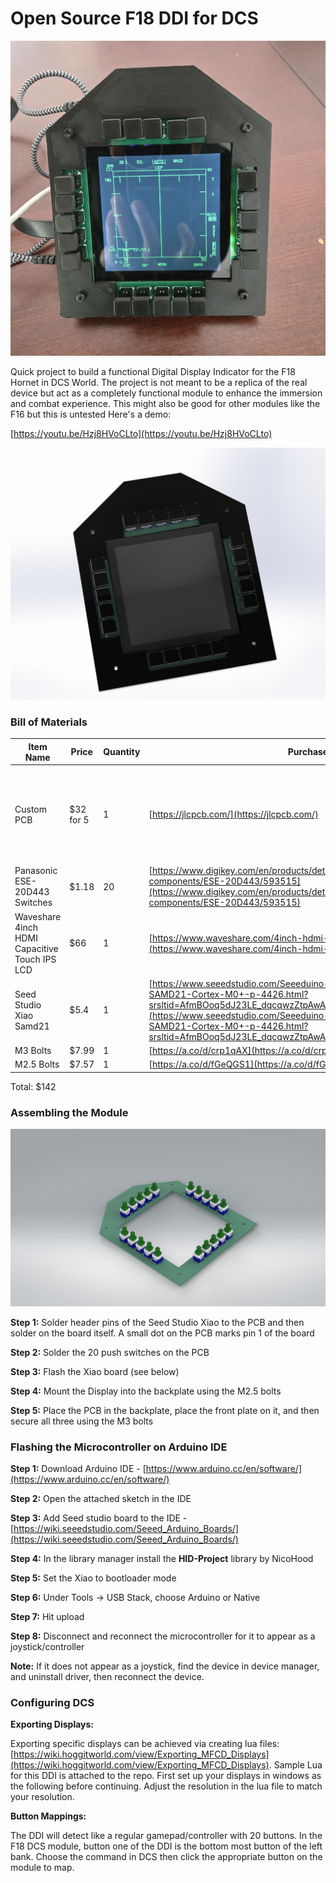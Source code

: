 # Open Source F18 DDI for DCS

![assembled_photo.jpg](Images/assembled_photo.jpg)

Quick project to build a functional Digital Display Indicator for the F18 Hornet in DCS World. The project is not meant to be a replica of the real device but act as a completely functional module to enhance the immersion and combat experience. This might also be good for other modules like the F16 but this is untested Here's a demo:

[https://youtu.be/Hzj8HVoCLto](https://youtu.be/Hzj8HVoCLto)

![Assembled DDI.png](Images/Assembled%20DDI.png)

### Bill of Materials

| Item Name | Price | Quantity | Purchase Link | Notes |
| --- | --- | --- | --- | --- |
| Custom PCB | $32 for 5 | 1 | [https://jlcpcb.com/](https://jlcpcb.com/) | Gerber files available in the repository, can order from any online PCB manufacturer. I like JLCPCB |
| Panasonic ESE-20D443 Switches | $1.18 | 20 | [https://www.digikey.com/en/products/detail/panasonic-electronic-components/ESE-20D443/593515](https://www.digikey.com/en/products/detail/panasonic-electronic-components/ESE-20D443/593515) | Available on Digikey or Mouser |
| Waveshare 4inch HDMI Capacitive Touch IPS LCD | $66 | 1 | [https://www.waveshare.com/4inch-hdmi-lcd-c.htm](https://www.waveshare.com/4inch-hdmi-lcd-c.htm) | Quicker shipping on Amazon but more expensive |
| Seed Studio Xiao Samd21 | $5.4 | 1 | [https://www.seeedstudio.com/Seeeduino-XIAO-Arduino-Microcontroller-SAMD21-Cortex-M0+-p-4426.html?srsltid=AfmBOoq5dJ23LE_dqcqwzZtpAwAl_5tHTdahaePdUQaOJm6XNmBkNnsp](https://www.seeedstudio.com/Seeeduino-XIAO-Arduino-Microcontroller-SAMD21-Cortex-M0+-p-4426.html?srsltid=AfmBOoq5dJ23LE_dqcqwzZtpAwAl_5tHTdahaePdUQaOJm6XNmBkNnsp) |  |
| M3 Bolts | $7.99 | 1 | [https://a.co/d/crp1qAX](https://a.co/d/crp1qAX) |  |
| M2.5 Bolts | $7.57 | 1 | [https://a.co/d/fGeQGS1](https://a.co/d/fGeQGS1) |  |

Total: $142

### Assembling the Module

![PCB.png](Images/PCB.png)

**Step 1:** Solder header pins of the Seed Studio Xiao to the PCB and then solder on the board itself. A small dot on the PCB marks pin 1 of the board

**Step 2:** Solder the 20 push switches on the PCB

**Step 3:** Flash the Xiao board (see below)

**Step 4:** Mount the Display into the backplate using the M2.5 bolts

**Step 5:** Place the PCB in the backplate, place the front plate on it, and then secure all three using the M3 bolts

### Flashing the Microcontroller on Arduino IDE

**Step 1:** Download Arduino IDE - [https://www.arduino.cc/en/software/](https://www.arduino.cc/en/software/)

**Step 2:** Open the attached sketch in the IDE

**Step 3:** Add Seed studio board to the IDE - [https://wiki.seeedstudio.com/Seeed_Arduino_Boards/](https://wiki.seeedstudio.com/Seeed_Arduino_Boards/)

**Step 4:** In the library manager install the **HID-Project** library by NicoHood

**Step 5:** Set the Xiao to bootloader mode

**Step 6:** Under Tools → USB Stack, choose Arduino or Native

**Step 7:** Hit upload

**Step 8:** Disconnect and reconnect the microcontroller for it to appear as a joystick/controller

**Note:** If it does not appear as a joystick, find the device in device manager, and uninstall driver, then reconnect the device.

### Configuring DCS

**Exporting Displays:**

Exporting specific displays can be achieved via creating lua files: [https://wiki.hoggitworld.com/view/Exporting_MFCD_Displays](https://wiki.hoggitworld.com/view/Exporting_MFCD_Displays). Sample Lua for this DDI is attached to the repo. First set up your displays in windows as the following before continuing. Adjust the resolution in the lua file to match your resolution.

**Button Mappings:**

The DDI will detect like a regular gamepad/controller with 20 buttons. In the F18 DCS module, button one of the DDI is the bottom most button of the left bank. Choose the command in DCS then click the appropriate button on the module to map.

